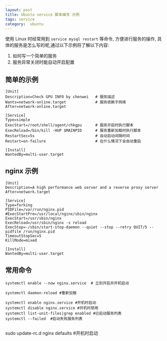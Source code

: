```yaml
---
layout: post
title: Ubuntu service 脚本编写 示例
tags: service
category:  ubuntu
---
```


使用 Linux 时经常用到 ` service mysql restart ` 等命令, 方便进行服务的操作,
具体的服务是怎么写的呢,通过以下示例将了解以下内容:

1. 如何写一个简单的服务
2. 服务异常关闭时能自动开启配置


 
## 简单的示例

```
[Unit]
Description=Check GPU INFO by chenwei   # 服务描述
Wants=network-online.target             # 服务依赖于网络
After=network-online.target

[Service]
Type=simple
ExecStart=/root/shell/agent/chkgpu      # 服务开启时执行脚本
ExecReload=/bin/kill -HUP $MAINPID      # 服务重新加载时执行脚本
RestartSec=5s                           # 自动启动间隔时间
Restart=on-failure                      # 在什么情况下会自动重启

[Install]
WantedBy=multi-user.target  
```

## nginx 示例

```
[Unit]
Description=A high performance web server and a reverse proxy server
After=network.target

[Service]
Type=forking
PIDFile=/var/run/nginx.pid
#ExecStartPre=/usr/local/nginx/sbin/nginx 
ExecStart=/usr/sbin/nginx 
ExecReload=/usr/sbin/nginx -s reload
ExecStop=-/sbin/start-stop-daemon --quiet --stop --retry QUIT/5 --pidfile /run/nginx.pid
TimeoutStopSec=5
KillMode=mixed

[Install]
WantedBy=multi-user.target

```

## 常用命令

```
systemctl enable --now nginx.service  # 立刻开启并开机启动

systemctl daemon-reload #重新加载

systemctl enable nginx.service #开机时启动
systemctl disable nginx.service #开机时禁用
systemctl list-unit-files|grep enabled #已启动服务列表
systemctl --failed  #启动失败服务列表
 
```


sudo update-rc.d nginx defaults #开机时启动

